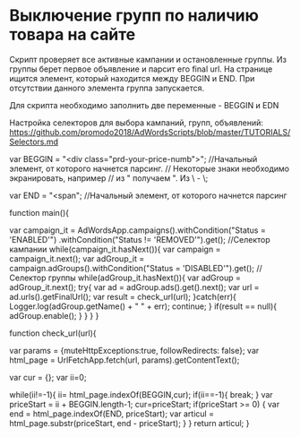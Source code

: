 # Выключение групп по наличию товара на сайте
Скрипт проверяет все активные кампании и остановленные группы. Из группы берет первое объявление и парсит его final url. На странице ищится элемент, который находится между BEGGIN и END. При отсутствии данного элемента группа запускается.

Для скрипта необходимо заполнить двe переменные - BEGGIN и EDN

Настройка селекторов для выбора кампаний, групп, объявлений: https://github.com/promodo2018/AdWordsScripts/blob/master/TUTORIALS/Selectors.md

var BEGGIN = "<div class=\"prd-your-price-numb\">"; //Начальный элемент, от которого начнется парсинг.
                                                    // Некоторые знаки необходимо экранировать, например
                                                    // из " получаем \". Из  \  - \\; 
                                                    
var END = "<span";                                  //Начальный элемент, от которого начнется парсинг

function main(){
  
  var campaign_it = AdWordsApp.campaigns().withCondition("Status = 'ENABLED'")
                              .withCondition("Status != 'REMOVED'").get(); //Селектор кампании
  while(campaign_it.hasNext()){
    var campaign = campaign_it.next();
    var adGroup_it = campaign.adGroups().withCondition("Status = 'DISABLED'").get(); //Селектор группы
    while(adGroup_it.hasNext()){
      var adGroup = adGroup_it.next();
      try{
        var ad = adGroup.ads().get().next();
        var url = ad.urls().getFinalUrl();
        var result = check_url(url);
      }catch(err){
        Logger.log(adGroup.getName() + " " + err);
        continue;
      }
      if(result == null){
        adGroup.enable();
      }
    }
  }
}


function check_url(url){
  
  var params = {muteHttpExceptions:true, followRedirects: false};
  var html_page = UrlFetchApp.fetch(url, params).getContentText();

  var cur = {};
  var ii=0; 
  
  while(ii!=-1){
    ii= html_page.indexOf(BEGGIN,cur);
    if(ii==-1){ break; }
    var priceStart = ii + BEGGIN.length-1;
    cur=priceStart;
    if(priceStart >= 0) {
      var end = html_page.indexOf(END, priceStart);
      var articul = html_page.substr(priceStart, end - priceStart);
    }
  }
  return articul;
}
